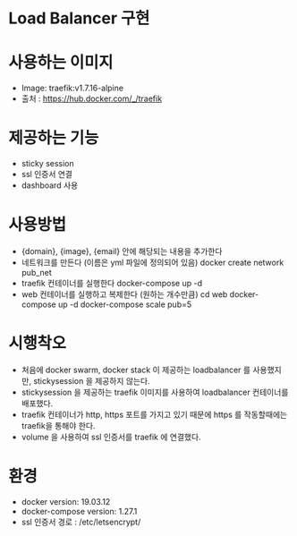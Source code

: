 # Load Balancer 구현

# 사용하는 이미지 
- Image: traefik:v1.7.16-alpine 
- 출처 : https://hub.docker.com/_/traefik


# 제공하는 기능
- sticky session 
- ssl 인증서 연결
- dashboard 사용

# 사용방법
- {domain}, {image}, {email} 안에 해당되는 내용을 추가한다
- 네트워크를 만든다 (이름은 yml 파일에 정의되어 있음)
  docker create network pub_net 
- traefik 컨테이너를 실행한다
  docker-compose up -d
- web 컨테이너를 실행하고 복제한다 (원하는 개수만큼)
  cd web
  docker-compose up -d
  docker-compose scale pub=5 

# 시행착오
- 처음에 docker swarm, docker stack 이 제공하는 loadbalancer 를 사용했지만, stickysession 을 제공하지 않는다.
- stickysession 을 제공하는 traefik 이미지를 사용하여 loadbalancer 컨테이너를 배포했다.
- traefik 컨테이너가 http, https 포트를 가지고 있기 때문에 https 를 작동할때에는 traefik을 통해야 한다.
- volume 을 사용하여 ssl 인증서를 traefik 에 연결했다.
  
# 환경
- docker version: 19.03.12
- docker-compose version: 1.27.1
- ssl 인증서 경로 : /etc/letsencrypt/
